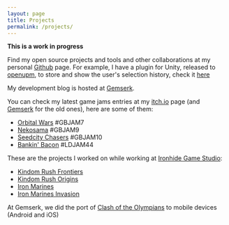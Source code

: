 ```yaml
---
layout: page
title: Projects
permalink: /projects/
---
```


**This is a work in progress**

Find my open source projects and tools and other collaborations at my personal <a href="https://github.com/{{ site.github_username| cgi_escape | escape }}"><span class="username">Github</span></a> page. For example, I have a plugin for Unity, released to [openupm](https://openupm.com/), to store and show the user's selection history, check it [here](https://github.com/acoppes/unity-history-window)

My development blog is hosted at <a href="{{site.dev_blog}}">Gemserk</a>.

You can check my latest game jams entries at my <a href="{{site.itchio_url}}">itch.io</a> page (and <a href="https://blog.gemserk.com/games/">Gemserk</a> for the old ones), here are some of them:

* [Orbital Wars](https://arielsan.itch.io/orbital-wars) #GBJAM7
* [Nekosama](https://arielsan.itch.io/neko-sama) #GBJAM9
* [Seedcity Chasers](https://arielsan.itch.io/seedcity-chasers) #GBJAM10
* [Bankin' Bacon](https://gemserk.itch.io/bankinbacon) #LDJAM44

These are the projects I worked on while working at [Ironhide Game Studio](https://www.ironhidegames.com/): 

* [Kindom Rush Frontiers](https://www.ironhidegames.com/Games/kingdom-rush-frontiers)
* [Kindom Rush Origins](https://www.ironhidegames.com/Games/kingdom-rush-origins)
* [Iron Marines](https://www.ironhidegames.com/Games/iron-marines)
* [Iron Marines Invasion](https://www.ironhidegames.com/Games/ironmarinesinvasion)

At Gemserk, we did the port of [Clash of the Olympians](https://www.ironhidegames.com/Games/clash-of-the-olympians) to mobile devices (Android and iOS)